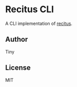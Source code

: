 # Recitus CLI #

A CLI implementation of [recitus](https://github.com/gyf1214/recitus-core).

## Author ##

Tiny

## License ##

MIT
